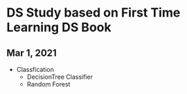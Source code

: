 # DS Study based on First Time Learning DS Book

## Mar 1, 2021
- Classfication
    - DecisionTree Classifier
    - Random Forest